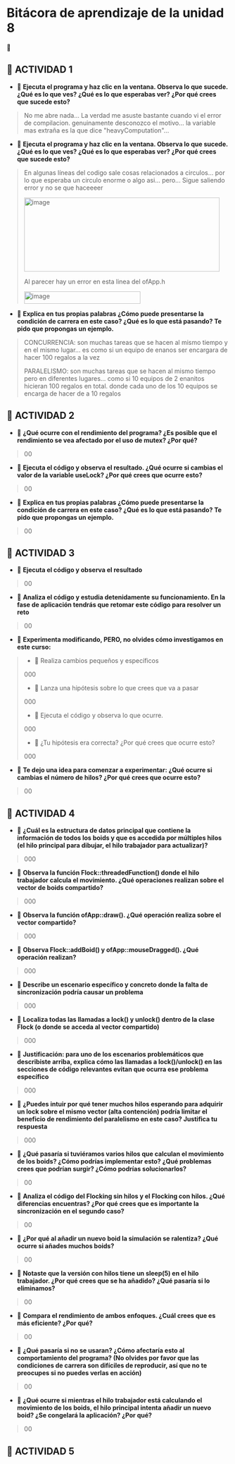 # Bitácora de aprendizaje de la unidad 8
🦐

## 🦐 ACTIVIDAD 1

- 🐡 **Ejecuta el programa y haz clic en la ventana. Observa lo que sucede. ¿Qué es lo que ves? ¿Qué es lo que esperabas ver? ¿Por qué crees que sucede esto?**
>
> No me abre nada... La verdad me asuste bastante cuando vi el error de compilacion. genuinamente desconozco el motivo... la variable mas extraña es la que dice "heavyComputation"...

- 🐡 **Ejecuta el programa y haz clic en la ventana. Observa lo que sucede. ¿Qué es lo que ves? ¿Qué es lo que esperabas ver? ¿Por qué crees que sucede esto?**
>
> En algunas líneas del codigo sale cosas relacionados a circulos... por lo que esperaba un circulo enorme o algo asi... pero... Sigue saliendo error y no se que haceeeer
>
> <img width="444" height="168" alt="image" src="https://github.com/user-attachments/assets/730a3ad0-959a-4642-9c47-8f10781a126b" />
>
> Al parecer hay un error en esta linea del ofApp.h
>
> <img width="264" height="28" alt="image" src="https://github.com/user-attachments/assets/891bb90e-b20b-441f-b087-cd102a578d30" />

- 🐡 **Explica en tus propias palabras ¿Cómo puede presentarse la condición de carrera en este caso? ¿Qué es lo que está pasando? Te pido que propongas un ejemplo.**
>
> CONCURRENCIA: son muchas tareas que se hacen al mismo tiempo y en el mismo lugar... es como si un equipo de enanos ser encargara de hacer 100 regalos a la vez
>
> PARALELISMO: son muchas tareas que se hacen al mismo tiempo pero en diferentes lugares... como si 10 equipos de 2 enanitos hicieran 100 regalos en total. donde cada uno de los 10 equipos se encarga de hacer de a 10 regalos

## 🦐 ACTIVIDAD 2

- 🐡 **¿Qué ocurre con el rendimiento del programa? ¿Es posible que el rendimiento se vea afectado por el uso de mutex? ¿Por qué?**
>
> 00

- 🐡 **Ejecuta el código y observa el resultado. ¿Qué ocurre si cambias el valor de la variable useLock? ¿Por qué crees que ocurre esto?**
>
> 00

- 🐡 **Explica en tus propias palabras ¿Cómo puede presentarse la condición de carrera en este caso? ¿Qué es lo que está pasando? Te pido que propongas un ejemplo.**
>
> 00

## 🦐 ACTIVIDAD 3

- 🐡 **Ejecuta el código y observa el resultado**
>
> 00

- 🐡 **Analiza el código y estudia detenidamente su funcionamiento. En la fase de aplicación tendrás que retomar este código para resolver un reto**
>
> 00

- 🐡 **Experimenta modificando, PERO, no olvides cómo investigamos en este curso:**
>
> - 🦑 Realiza cambios pequeños y específicos
>
> 000
>
> - 🦑 Lanza una hipótesis sobre lo que crees que va a pasar
>
> 000
>
> - 🦑 Ejecuta el código y observa lo que ocurre.
>
> 000
>
> - 🦑 ¿Tu hipótesis era correcta? ¿Por qué crees que ocurre esto?
>
> 000

- 🐡 **Te dejo una idea para comenzar a experimentar: ¿Qué ocurre si cambias el número de hilos? ¿Por qué crees que ocurre esto?**
>
> 00

## 🦐 ACTIVIDAD 4

- 🐡 **¿Cuál es la estructura de datos principal que contiene la información de todos los boids y que es accedida por múltiples hilos (el hilo principal para dibujar, el hilo trabajador para actualizar)?**
>
> 000
- 🐡 **Observa la función Flock::threadedFunction() donde el hilo trabajador calcula el movimiento. ¿Qué operaciones realizan sobre el vector de boids compartido?**
>
> 000
- 🐡 **Observa la función ofApp::draw(). ¿Qué operación realiza sobre el vector compartido?**
>
> 000
- 🐡 **Observa Flock::addBoid() y ofApp::mouseDragged(). ¿Qué operación realizan?**
>
> 000
- 🐡 **Describe un escenario específico y concreto donde la falta de sincronización podría causar un problema**
>
> 000
- 🐡 **Localiza todas las llamadas a lock() y unlock() dentro de la clase Flock (o donde se acceda al vector compartido)**
>
> 000
- 🐡 **Justificación: para uno de los escenarios problemáticos que describiste arriba, explica cómo las llamadas a lock()/unlock() en las secciones de código relevantes evitan que ocurra ese problema específico**
>
> 000
- 🐡 **¿Puedes intuir por qué tener muchos hilos esperando para adquirir un lock sobre el mismo vector (alta contención) podría limitar el beneficio de rendimiento del paralelismo en este caso? Justifica tu respuesta**
>
> 000
- 🐡 **¿Qué pasaría si tuviéramos varios hilos que calculan el movimiento de los boids? ¿Cómo podrías implementar esto? ¿Qué problemas crees que podrían surgir? ¿Cómo podrías solucionarlos?**
>
> 00
- 🐡 **Analiza el código del Flocking sin hilos y el Flocking con hilos. ¿Qué diferencias encuentras? ¿Por qué crees que es importante la sincronización en el segundo caso?**
>
> 00
- 🐡 **¿Por qué al añadir un nuevo boid la simulación se ralentiza? ¿Qué ocurre si añades muchos boids?**
>
> 00
- 🐡 **Notaste que la versión con hilos tiene un sleep(5) en el hilo trabajador. ¿Por qué crees que se ha añadido? ¿Qué pasaría si lo eliminamos?**
>
> 00
- 🐡 **Compara el rendimiento de ambos enfoques. ¿Cuál crees que es más eficiente? ¿Por qué?**
>
> 00
- 🐡 **¿Qué pasaría si no se usaran? ¿Cómo afectaría esto al comportamiento del programa? (No olvides por favor que las condiciones de carrera son difíciles de reproducir, así que no te preocupes si no puedes verlas en acción)**
>
> 00

- 🐡 **¿Qué ocurre si mientras el hilo trabajador está calculando el movimiento de los boids, el hilo principal intenta añadir un nuevo boid? ¿Se congelará la aplicación? ¿Por qué?**
>
> 00

## 🦐 ACTIVIDAD 5
